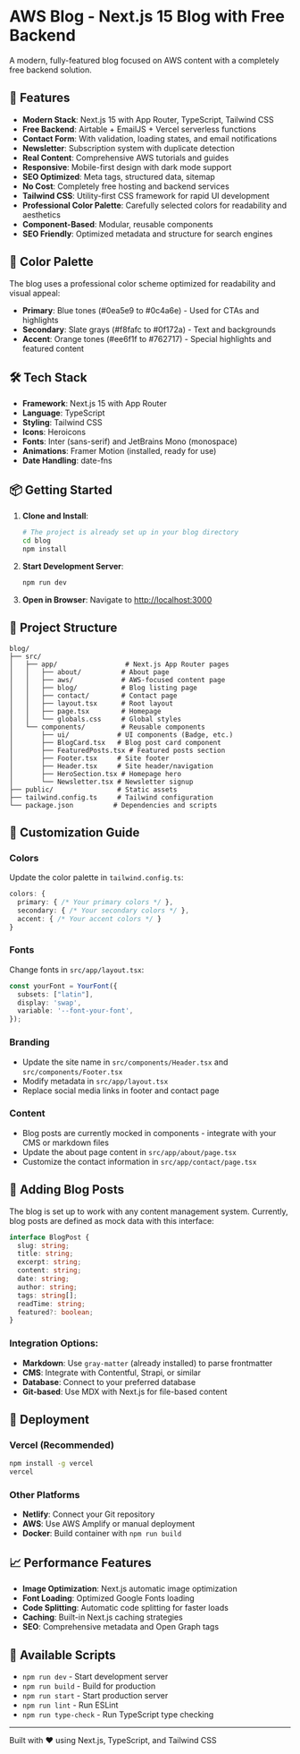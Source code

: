 # AWS Blog - Next.js 15 Blog with Free Backend

A modern, fully-featured blog focused on AWS content with a completely free backend solution.

## 🚀 Features

- **Modern Stack**: Next.js 15 with App Router, TypeScript, Tailwind CSS
- **Free Backend**: Airtable + EmailJS + Vercel serverless functions
- **Contact Form**: With validation, loading states, and email notifications
- **Newsletter**: Subscription system with duplicate detection
- **Real Content**: Comprehensive AWS tutorials and guides
- **Responsive**: Mobile-first design with dark mode support
- **SEO Optimized**: Meta tags, structured data, sitemap
- **No Cost**: Completely free hosting and backend services
- **Tailwind CSS**: Utility-first CSS framework for rapid UI development
- **Professional Color Palette**: Carefully selected colors for readability and aesthetics
- **Component-Based**: Modular, reusable components
- **SEO Friendly**: Optimized metadata and structure for search engines

## 🎨 Color Palette

The blog uses a professional color scheme optimized for readability and visual appeal:

- **Primary**: Blue tones (#0ea5e9 to #0c4a6e) - Used for CTAs and highlights
- **Secondary**: Slate grays (#f8fafc to #0f172a) - Text and backgrounds
- **Accent**: Orange tones (#ee6f1f to #762717) - Special highlights and featured content

## 🛠️ Tech Stack

- **Framework**: Next.js 15 with App Router
- **Language**: TypeScript
- **Styling**: Tailwind CSS
- **Icons**: Heroicons
- **Fonts**: Inter (sans-serif) and JetBrains Mono (monospace)
- **Animations**: Framer Motion (installed, ready for use)
- **Date Handling**: date-fns

## 📦 Getting Started

1. **Clone and Install**:
   ```bash
   # The project is already set up in your blog directory
   cd blog
   npm install
   ```

2. **Start Development Server**:
   ```bash
   npm run dev
   ```

3. **Open in Browser**:
   Navigate to [http://localhost:3000](http://localhost:3000)

## 📁 Project Structure

```
blog/
├── src/
│   ├── app/                 # Next.js App Router pages
│   │   ├── about/          # About page
│   │   ├── aws/            # AWS-focused content page
│   │   ├── blog/           # Blog listing page
│   │   ├── contact/        # Contact page
│   │   ├── layout.tsx      # Root layout
│   │   ├── page.tsx        # Homepage
│   │   └── globals.css     # Global styles
│   └── components/         # Reusable components
│       ├── ui/            # UI components (Badge, etc.)
│       ├── BlogCard.tsx   # Blog post card component
│       ├── FeaturedPosts.tsx # Featured posts section
│       ├── Footer.tsx     # Site footer
│       ├── Header.tsx     # Site header/navigation
│       ├── HeroSection.tsx # Homepage hero
│       └── Newsletter.tsx # Newsletter signup
├── public/                # Static assets
├── tailwind.config.ts     # Tailwind configuration
└── package.json          # Dependencies and scripts
```

## 🎨 Customization Guide

### Colors
Update the color palette in `tailwind.config.ts`:
```typescript
colors: {
  primary: { /* Your primary colors */ },
  secondary: { /* Your secondary colors */ },
  accent: { /* Your accent colors */ }
}
```

### Fonts
Change fonts in `src/app/layout.tsx`:
```typescript
const yourFont = YourFont({
  subsets: ["latin"],
  display: 'swap',
  variable: '--font-your-font',
});
```

### Branding
- Update the site name in `src/components/Header.tsx` and `src/components/Footer.tsx`
- Modify metadata in `src/app/layout.tsx`
- Replace social media links in footer and contact page

### Content
- Blog posts are currently mocked in components - integrate with your CMS or markdown files
- Update the about page content in `src/app/about/page.tsx`
- Customize the contact information in `src/app/contact/page.tsx`

## 📝 Adding Blog Posts

The blog is set up to work with any content management system. Currently, blog posts are defined as mock data with this interface:

```typescript
interface BlogPost {
  slug: string;
  title: string;
  excerpt: string;
  content: string;
  date: string;
  author: string;
  tags: string[];
  readTime: string;
  featured?: boolean;
}
```

### Integration Options:
- **Markdown**: Use `gray-matter` (already installed) to parse frontmatter
- **CMS**: Integrate with Contentful, Strapi, or similar
- **Database**: Connect to your preferred database
- **Git-based**: Use MDX with Next.js for file-based content

## 🚀 Deployment

### Vercel (Recommended)
```bash
npm install -g vercel
vercel
```

### Other Platforms
- **Netlify**: Connect your Git repository
- **AWS**: Use AWS Amplify or manual deployment
- **Docker**: Build container with `npm run build`

## 📈 Performance Features

- **Image Optimization**: Next.js automatic image optimization
- **Font Loading**: Optimized Google Fonts loading
- **Code Splitting**: Automatic code splitting for faster loads
- **Caching**: Built-in Next.js caching strategies
- **SEO**: Comprehensive metadata and Open Graph tags

## 🔧 Available Scripts

- `npm run dev` - Start development server
- `npm run build` - Build for production
- `npm run start` - Start production server
- `npm run lint` - Run ESLint
- `npm run type-check` - Run TypeScript type checking

---

Built with ❤️ using Next.js, TypeScript, and Tailwind CSS
